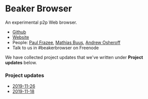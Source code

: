 # Beaker Browser

An experimental p2p Web browser.

* [Github](https://github.com/beakerbrowser)
* [Website](https://beakerbrowser.com/)
* People: [Paul Frazee](https://github.com/pfrazee), [Mathias Buus](https://github.com/mafintosh), [Andrew Osheroff](https://github.com/andrewosh)
* Talk to us in #beakerbrowser on Freenode

We have collected project updates that we've written under **Project updates** below.

### Project updates

* [2019-11-26](2019-11-26.md)
* [2019-11-18](2019-11-18.md)

